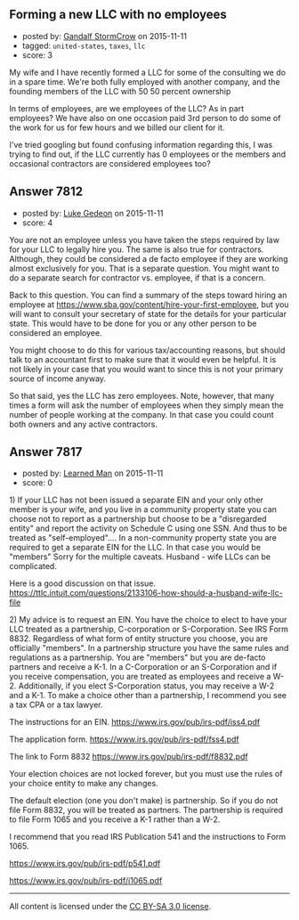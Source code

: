 ## Forming a new LLC with no employees

- posted by: [Gandalf StormCrow](https://stackexchange.com/users/64600/gandalf-stormcrow) on 2015-11-11
- tagged: `united-states`, `taxes`, `llc`
- score: 3

<p>My wife and I have recently formed a LLC for some of the consulting we do in a spare time. We're both fully employed with another company, and the founding members of the LLC with 50 50 percent ownership</p>

<p>In terms of employees, are we employees of the LLC? As in part employees? We have also on one occasion paid 3rd person to do some of the work for us for few hours and we billed our client for it.</p>

<p>I've tried googling but found confusing information regarding this, I was trying to find out, if the LLC currently has 0 employees or the members and occasional contractors are considered employees too?</p>



## Answer 7812

- posted by: [Luke Gedeon](https://stackexchange.com/users/1119600/luke-gedeon) on 2015-11-11
- score: 4

<p>You are not an employee unless you have taken the steps required by law for your LLC to legally hire you. The same is also true for contractors. Although, they could be considered a de facto employee if they are working almost exclusively for you. That is a separate question. You might want to do a separate search for contractor vs. employee, if that is a concern.</p>

<p>Back to this question. You can find a summary of the steps toward hiring an employee at <a href="https://www.sba.gov/content/hire-your-first-employee" rel="nofollow">https://www.sba.gov/content/hire-your-first-employee</a>, but you will want to consult your secretary of state for the details for your particular state. This would have to be done for you or any other person to be considered an employee.</p>

<p>You might choose to do this for various tax/accounting reasons, but should talk to an accountant first to make sure that it would even be helpful. It is not likely in your case that you would want to since this is not your primary source of income anyway.</p>

<p>So that said, yes the LLC has zero employees. Note, however, that many times a form will ask the number of employees when they simply mean the number of people working at the company. In that case you could count both owners and any active contractors.</p>



## Answer 7817

- posted by: [Learned Man](https://stackexchange.com/users/7236940/learned-man) on 2015-11-11
- score: 0

<p>1) If your LLC has not been issued a separate EIN and your only other member is your wife, and you live in a community property state you can choose not to report as a partnership but choose to be a "disregarded entity" and report the activity on Schedule C using one SSN. And thus to be treated as "self-employed".... In a non-community property state you are required to get a separate EIN for the LLC. In that case you would be "members" Sorry for the multiple caveats. Husband - wife LLCs can be complicated. </p>

<p>Here is a good discussion on that issue. <a href="https://ttlc.intuit.com/questions/2133106-how-should-a-husband-wife-llc-file" rel="nofollow">https://ttlc.intuit.com/questions/2133106-how-should-a-husband-wife-llc-file</a></p>

<p>2) My advice is to request an EIN. You have the choice to elect to have your LLC treated as a partnership, C-corporation or S-Corporation.  See IRS Form 8832.  Regardless of what form of entity structure you choose, you are officially "members". In a partnership structure you have the same rules and regulations as a partnership. You are "members" but you are de-facto partners and receive a K-1. In a C-Corporation or an S-Corporation and if you receive compensation, you are treated as employees and receive a W-2. Additionally, if you elect  S-Corporation status, you may receive a W-2 and a K-1. To make a choice other than a partnership, I recommend you see a tax CPA or a tax lawyer.</p>

<p>The instructions for an EIN. <a href="https://www.irs.gov/pub/irs-pdf/iss4.pdf" rel="nofollow">https://www.irs.gov/pub/irs-pdf/iss4.pdf</a></p>

<p>The application form. <a href="https://www.irs.gov/pub/irs-pdf/fss4.pdf" rel="nofollow">https://www.irs.gov/pub/irs-pdf/fss4.pdf</a></p>

<p>The link to Form 8832  <a href="https://www.irs.gov/pub/irs-pdf/f8832.pdf" rel="nofollow">https://www.irs.gov/pub/irs-pdf/f8832.pdf</a></p>

<p>Your election choices are not locked forever, but you must use the rules of your choice entity to make any changes.</p>

<p>The default election (one you don't make) is partnership. So if you do not file Form 8832, you will be treated as partners. The partnership is required to file Form 1065 and you receive a K-1 rather than a W-2. </p>

<p>I recommend that you read IRS Publication 541 and the instructions to Form 1065.</p>

<p><a href="https://www.irs.gov/pub/irs-pdf/p541.pdf" rel="nofollow">https://www.irs.gov/pub/irs-pdf/p541.pdf</a></p>

<p><a href="https://www.irs.gov/pub/irs-pdf/i1065.pdf" rel="nofollow">https://www.irs.gov/pub/irs-pdf/i1065.pdf</a></p>




---

All content is licensed under the [CC BY-SA 3.0 license](https://creativecommons.org/licenses/by-sa/3.0/).
